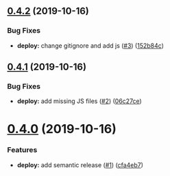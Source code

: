 ## [0.4.2](https://github.com/zwimlo/gatsby-source-zwimlo/compare/v0.4.1...v0.4.2) (2019-10-16)


### Bug Fixes

* **deploy:** change gitignore and add js ([#3](https://github.com/zwimlo/gatsby-source-zwimlo/issues/3)) ([152b84c](https://github.com/zwimlo/gatsby-source-zwimlo/commit/152b84c8b3bbf74015333335085d3c13db5caad7))

## [0.4.1](https://github.com/zwimlo/gatsby-source-zwimlo/compare/v0.4.0...v0.4.1) (2019-10-16)


### Bug Fixes

* **deploy:** add missing JS files ([#2](https://github.com/zwimlo/gatsby-source-zwimlo/issues/2)) ([06c27ce](https://github.com/zwimlo/gatsby-source-zwimlo/commit/06c27cef7eb5307d3ce4f5b3f3d4ee24f49b482b))

# [0.4.0](https://github.com/zwimlo/gatsby-source-zwimlo/compare/v0.3.2...v0.4.0) (2019-10-16)


### Features

* **deploy:** add semantic release ([#1](https://github.com/zwimlo/gatsby-source-zwimlo/issues/1)) ([cfa4eb7](https://github.com/zwimlo/gatsby-source-zwimlo/commit/cfa4eb7e8469afb1ee5695b7e8b4323071a0d317))
